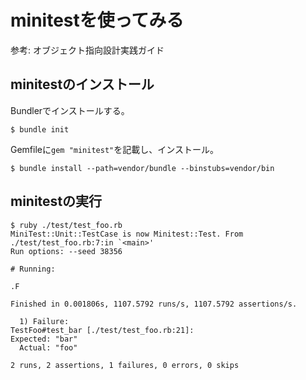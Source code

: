# minitestを使ってみる
参考: オブジェクト指向設計実践ガイド

## minitestのインストール
Bundlerでインストールする。
```
$ bundle init
```
Gemfileに`gem "minitest"`を記載し、インストール。
```
$ bundle install --path=vendor/bundle --binstubs=vendor/bin
```

## minitestの実行
```
$ ruby ./test/test_foo.rb 
MiniTest::Unit::TestCase is now Minitest::Test. From ./test/test_foo.rb:7:in `<main>'
Run options: --seed 38356

# Running:

.F

Finished in 0.001806s, 1107.5792 runs/s, 1107.5792 assertions/s.

  1) Failure:
TestFoo#test_bar [./test/test_foo.rb:21]:
Expected: "bar"
  Actual: "foo"

2 runs, 2 assertions, 1 failures, 0 errors, 0 skips
```
